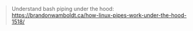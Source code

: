 > Understand bash piping under the hood: 
> https://brandonwamboldt.ca/how-linux-pipes-work-under-the-hood-1518/

